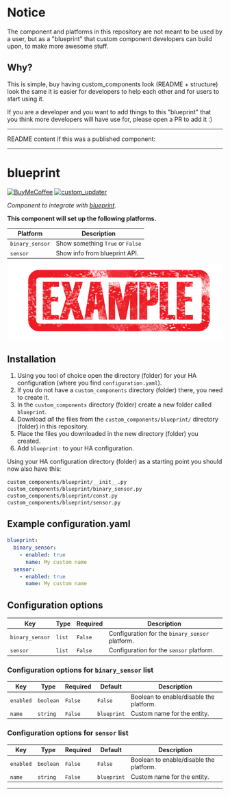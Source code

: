 # Notice

The component and platforms in this repository are not meant to be used by a
user, but as a "blueprint" that custom component developers can build
upon, to make more awesome stuff.

## Why?

This is simple, buy having custom_components look (README + structure) look the same
it is easier for developers to help each other and for users to start using it.

If you are a developer and you want to add things to this "blueprint" that you think more 
developers will have use for, please open a PR to add it :)

***
README content if this was a published component:
***

# blueprint

[![BuyMeCoffee][buymecoffeebedge]][buymecoffee]
[![custom_updater][customupdaterbadge]][customupdater]

_Component to integrate with [blueprint][blueprint]._

**This component will set up the following platforms.**

Platform | Description
-- | --
`binary_sensor` | Show something `True` or `False`
`sensor` | Show info from blueprint API.

![example][exampleimg]

## Installation

1. Using you tool of choice open the directory (folder) for your HA configuration (where you find `configuration.yaml`).
2. If you do not have a `custom_components` directory (folder) there, you need to create it.
3. In the `custom_components` directory (folder) create a new folder called `blueprint`.
4. Download _all_ the files from the `custom_components/blueprint/` directory (folder) in this repository.
5. Place the files you downloaded in the new directory (folder) you created.
6. Add `blueprint:` to your HA configuration.

Using your HA configuration directory (folder) as a starting point you should now also have this:

```text
custom_components/blueprint/__init__.py
custom_components/blueprint/binary_sensor.py
custom_components/blueprint/const.py
custom_components/blueprint/sensor.py
```

## Example configuration.yaml

```yaml
blueprint:
  binary_sensor:
    - enabled: true
      name: My custom name
  sensor:
    - enabled: true
      name: My custom name
```

## Configuration options

Key | Type | Required | Description
-- | -- | -- | --
`binary_sensor` | `list` | `False` | Configuration for the `binary_sensor` platform.
`sensor` | `list` | `False` | Configuration for the `sensor` platform.

### Configuration options for `binary_sensor` list

Key | Type | Required | Default | Description
-- | -- | -- | -- | --
`enabled` | `boolean` | `False` | `False` | Boolean to enable/disable the platform.
`name` | `string` | `False` | `blueprint` | Custom name for the entity.

### Configuration options for `sensor` list

Key | Type | Required | Default | Description
-- | -- | -- | -- | --
`enabled` | `boolean` | `False` | `False` | Boolean to enable/disable the platform.
`name` | `string` | `False` | `blueprint` | Custom name for the entity.

***

[exampleimg]: example.png
[buymecoffee]: https://www.buymeacoffee.com/ludeeus
[buymecoffeebedge]: https://camo.githubusercontent.com/cd005dca0ef55d7725912ec03a936d3a7c8de5b5/68747470733a2f2f696d672e736869656c64732e696f2f62616467652f6275792532306d6525323061253230636f666665652d646f6e6174652d79656c6c6f772e737667
[blueprint]: https://github.com/custom-components/blueprint
[customupdater]: https://github.com/custom-components/custom_updater
[customupdaterbadge]: https://img.shields.io/badge/custom__updater-true-success.svg